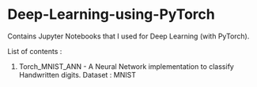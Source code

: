 # Deep-Learning-using-PyTorch
Contains Jupyter Notebooks that I used for Deep Learning (with PyTorch). 

List of contents :
1. Torch_MNIST_ANN - A Neural Network implementation to classify Handwritten digits. Dataset : MNIST
